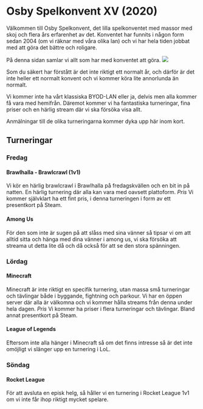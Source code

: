 # Osby Spelkonvent XV (2020)
Välkommen till Osby Spelkonvent, det lilla spelkonventet med massor med skoj och flera års erfarenhet av det. Konventet har funnits i någon form sedan 2004 (om vi räknar med våra olika lan) och vi har hela tiden jobbat med att göra det bättre och roligare.

På denna sidan samlar vi allt som har med konventet att göra. ![](https://imgur.com/DtgcvH7)

Som du säkert har förstått är det inte riktigt ett normalt år, och därför är det inte heller ett normalt konvent och vi kommer köra lite annorlunda än normalt.

Vi kommer inte ha vårt klassiska BYOD-LAN eller ja, delvis men alla kommer få vara med hemifrån. Däremot kommer vi ha fantastiska turneringar, fina priser och en härlig stream där vi ska försöka visa allt.

Anmälningar till de olika turneringarna kommer dyka upp här inom kort.

## Turneringar
### Fredag
#### Brawlhalla - Brawlcrawl (1v1)
Vi kör en härlig brawlcrawl i Brawlhalla på fredagskvällen och en bit in på natten. En härlig turnering där alla kan vara med oavsett plattoform.
*Pris* Vi kommer självklart ha ett fint pris, i denna turneringen i form av ett presentkort på Steam.

#### Among Us
För den som inte är sugen på att slåss med sina vänner så tipsar vi om att alltid sitta och hänga med dina vänner i among us, vi ska försöka att streama ut detta lite då och då också för att se den stora spänningen.

### Lördag
#### Minecraft
Minecraft är inte riktigt en specifik turnering, utan massa små turneringar och tävlingar både i byggande, fightning och parkour. Vi har en öppen server där alla är välkomna och vi kommer hålla streams från denna under hela dagen.
*Pris* Vi kommer ha priser i flera turneringar och tävlingar. Bland annat presentkort på Steam.

#### League of Legends
Eftersom inte alla hänger i Minecraft så om det finns intresse så är det inte omöjligt vi slänger upp en turnering i LoL.

### Söndag
#### Rocket League
För att avsluta en episk helg, så håller vi en turnering i Rocket League 1v1 om vi inte får ihop riktigt mycket spelare.
